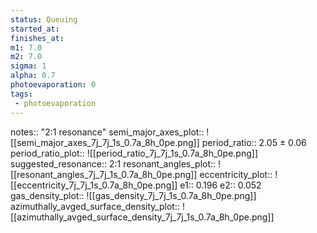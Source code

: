```yaml
---
status: Queuing
started_at:
finishes_at:
m1: 7.0
m2: 7.0
sigma: 1
alpha: 0.7
photoevaporation: 0
tags:
 - photoevaporation
---
```


notes:: "2:1 resonance"
semi_major_axes_plot:: ![[semi_major_axes_7j_7j_1s_0.7a_8h_0pe.png]]
period_ratio:: 2.05 ± 0.06
period_ratio_plot:: ![[period_ratio_7j_7j_1s_0.7a_8h_0pe.png]]
suggested_resonance:: 2:1
resonant_angles_plot:: ![[resonant_angles_7j_7j_1s_0.7a_8h_0pe.png]]
eccentricity_plot:: ![[eccentricity_7j_7j_1s_0.7a_8h_0pe.png]]
e1:: 0.196
e2:: 0.052
gas_density_plot:: ![[gas_density_7j_7j_1s_0.7a_8h_0pe.png]]
azimuthally_avged_surface_density_plot:: ![[azimuthally_avged_surface_density_7j_7j_1s_0.7a_8h_0pe.png]]
